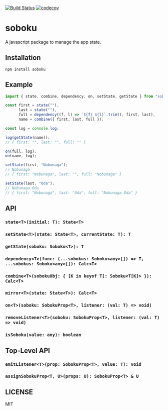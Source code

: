 [![Build Status](https://travis-ci.org/YooShibu/soboku.svg?branch=master)](https://travis-ci.org/YooShibu/soboku)
[![codecov](https://codecov.io/gh/YooShibu/soboku/branch/master/graph/badge.svg)](https://codecov.io/gh/YooShibu/soboku)


# soboku

A javascript package to manage the app state.

## Installation

    npm install soboku

## Example
~~~ typescript
import { state, combine, dependency, on, setState, getState } from "soboku"

const first = state(""),
      last = state(""),
      full = dependency((f, l) => `${f} ${l}`.trim(), first, last),
      name = combine({ first, last, full });

const log = console.log;

log(getState(name));
// { first: "", last: "", full: "" }

on(full, log);
on(name, log);

setState(first, "Nobunaga");
// Nobunaga
// { first: "Nobunaga", last: "", full: "Nobunaga" }

setState(last, "Oda");
// Nobunaga Oda
// { first: "Nobunaga", last: "Oda", full: "Nobunaga Oda" }

~~~

## API

### `state<T>(initial: T): State<T>`
### `setState<T>(state: State<T>, currentState: T): T`
### `getState(soboku: Soboku<T>): T`
### `dependency<T>(func: (...sobokus: Soboku<any>[]) => T, ...sobokus: Soboku<any>[]): Calc<T>`
### `combine<T>(sobokuObj: { [K in keyof T]: Soboku<T[K]> }): Calc<T>`
### `mirror<T>(state: State<T>): Calc<T>`
### `on<T>(soboku: SobokuProp<T>, listener: (val: T) => void)`
### `removeListener<T>(soboku: SobokuProp<T>, listener: (val: T) => void)`
### `isSoboku(value: any): boolean`

## Top-Level API

### `emitListener<T>(prop: SobokuProp<T>, value: T): void`
### `assignSobokuProp<T, U>(props: U): SobokuProp<T> & U`

## LICENSE
MIT